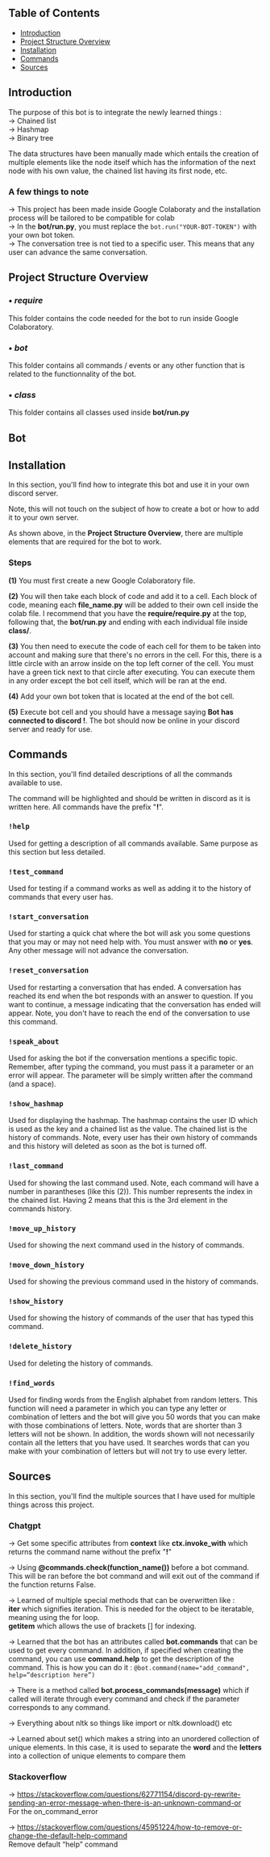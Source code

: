 ## Table of Contents

- [Introduction](#introduction)
- [Project Structure Overview](#project-structure-overview)
- [Installation](#installation)
- [Commands](#commands)
- [Sources](#sources)

## Introduction

The purpose of this bot is to integrate the newly learned things : <br>
→ Chained list <br>
→ Hashmap <br>
→ Binary tree 

The data structures have been manually made which entails the creation of multiple elements like the node itself which has the information of the next node with his own value, the chained list having its first node, etc. <br>

### A few things to note
→ This project has been made inside Google Colaboraty and the installation process will be tailored to be compatible for colab <br>
→ In the **bot/run.py**, you must replace the ```bot.run("YOUR-BOT-TOKEN")``` with your own bot token. <br>
→ The conversation tree is not tied to a specific user. This means that any user can advance the same conversation.

## Project Structure Overview

### • *require*
This folder contains the code needed for the bot to run inside Google Colaboratory.

### • *bot*
This folder contains all commands / events or any other function that is related to the functionnality of the bot.

### • *class*
This folder contains all classes used inside **bot/run.py**

## Bot

## Installation
In this section, you'll find how to integrate this bot and use it in your own discord server. 

Note, this will not touch on the subject of how to create a bot or how to add it to your own server.

As shown above, in the **Project Structure Overview**, there are multiple elements that are required for the bot to work.

### Steps
**(1)** You must first create a new Google Colaboratory file.

**(2)** You will then take each block of code and add it to a cell. Each block of code, meaning each **file_name.py** will be added to their own cell inside the colab file. I recommend that you have the **require/require.py** at the top, following that, the **bot/run.py** and ending with each individual file inside **class/**.

**(3)** You then need to execute the code of each cell for them to be taken into account and making sure that there's no errors in the cell. For this, there is a little circle with an arrow inside on the top left corner of the cell. You must have a green tick next to that circle after executing. You can execute them in any order except the bot cell itself, which will be ran at the end.

**(4)** Add your own bot token that is located at the end of the bot cell.

**(5)** Execute bot cell and you should have a message saying **Bot has connected to discord !**. The bot should now be online in your discord server and ready for use.

## Commands

In this section, you'll find detailed descriptions of all the commands available to use. <br>

The command will be highlighted and should be written in discord as it is written here. All commands have the prefix "**!**". 

### ```!help```
Used for getting a description of all commands available. Same purpose as this section but less detailed.

### ```!test_command```
Used for testing if a command works as well as adding it to the history of commands that every user has.

### ```!start_conversation```
Used for starting a quick chat where the bot will ask you some questions that you may or may not need help with. You must answer with **no** or **yes**. Any other message will not advance the conversation.

### ```!reset_conversation```
Used for restarting a conversation that has ended. A conversation has reached its end when the bot responds with an answer to question. If you want to continue, a message indicating that the conversation has ended will appear. Note, you don't have to reach the end of the conversation to use this command.

### ```!speak_about```
Used for asking the bot if the conversation mentions a specific topic. Remember, after typing the command, you must pass it a parameter or an error will appear. The parameter will be simply written after the command (and a space).

### ```!show_hashmap```
Used for displaying the hashmap. The hashmap contains the user ID which is used as the key and a chained list as the value. The chained list is the history of commands. Note, every user has their own history of commands and this history will deleted as soon as the bot is turned off.

### ```!last_command```
Used for showing the last command used. Note, each command will have a number in parantheses (like this (2)). This number represents the index in the chained list. Having 2 means that this is the 3rd element in the commands history.

### ```!move_up_history```
Used for showing the next command used in the history of commands.

### ```!move_down_history```
Used for showing the previous command used in the history of commands.

### ```!show_history```
Used for showing the history of commands of the user that has typed this command.

### ```!delete_history```
Used for deleting the history of commands.

### ```!find_words```
Used for finding words from the English alphabet from random letters. This function will need a parameter in which you can type any letter or combination of letters and the bot will give you 50 words that you can make with those combinations of letters. Note, words that are shorter than 3 letters will not be shown. In addition, the words shown will not necessarily contain all the letters that you have used. It searches words that can you make with your combination of letters but will not try to use every letter.

## Sources

In this section, you'll find the multiple sources that I have used for multiple things across this project.

### Chatgpt
→ Get some specific attributes from **context** like **ctx.invoke_with** which returns the command name without the prefix "**!**"

→ Using **@commands.check(function_name())** before a bot command. This will be ran before the bot command and will exit out of the command if the function returns False.

→ Learned of multiple special methods that can be overwritten like : <br>
**__iter__** which signifies iteration. This is needed for the object to be iteratable, meaning using the for loop. <br>
**__getitem__** which allows the use of brackets [] for indexing.

→ Learned that the bot has an attributes called **bot.commands** that can be used to get every command. In addition, if specified when creating the command, you can use **command.help** to get the description of the command. This is how you can do it :
```@bot.command(name="add_command", help=”description here”)```

→ There is a method called **bot.process_commands(message)** which if called will iterate through every command and check if the parameter corresponds to any command.

→ Everything about nltk so things like import or nltk.download() etc

→ Learned about set() which makes a string into an unordered collection of unique elements. In this case, it is used to separate the **word** and the **letters** into a collection of unique elements to compare them

### Stackoverflow
→ https://stackoverflow.com/questions/62771154/discord-py-rewrite-sending-an-error-message-when-there-is-an-unknown-command-or <br>
For the on_command_error

→ https://stackoverflow.com/questions/45951224/how-to-remove-or-change-the-default-help-command <br>
Remove default “help” command





